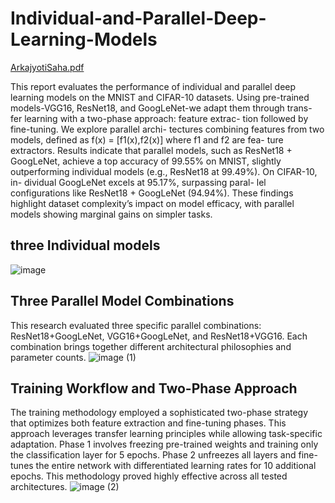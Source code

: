 # Individual-and-Parallel-Deep-Learning-Models

[ArkajyotiSaha.pdf](https://github.com/user-attachments/files/20843408/ArkajyotiSaha.pdf)

This report evaluates the performance of individual
and parallel deep learning models on the MNIST and
CIFAR-10 datasets. Using pre-trained models-VGG16,
ResNet18, and GoogLeNet-we adapt them through trans-
fer learning with a two-phase approach: feature extrac-
tion followed by fine-tuning. We explore parallel archi-
tectures combining features from two models, defined
as f(x) = [f1(x),f2(x)] where f1 and f2 are fea-
ture extractors. Results indicate that parallel models,
such as ResNet18 + GoogLeNet, achieve a top accuracy
of 99.55% on MNIST, slightly outperforming individual
models (e.g., ResNet18 at 99.49%). On CIFAR-10, in-
dividual GoogLeNet excels at 95.17%, surpassing paral-
lel configurations like ResNet18 + GoogLeNet (94.94%).
These findings highlight dataset complexity’s impact on
model efficacy, with parallel models showing marginal
gains on simpler tasks.

## three Individual models
![image](https://github.com/user-attachments/assets/a443d08b-3da1-4dbf-acf0-1514f42c782b)


## Three Parallel Model Combinations
This research evaluated three specific parallel combinations: ResNet18+GoogLeNet, VGG16+GoogLeNet, and ResNet18+VGG16. Each combination brings together different architectural philosophies and parameter counts.
![image (1)](https://github.com/user-attachments/assets/43b9cc86-31e7-4d92-8804-c9641688af80)


## Training Workflow and Two-Phase Approach
The training methodology employed a sophisticated two-phase strategy that optimizes both feature extraction and fine-tuning phases. This approach leverages transfer learning principles while allowing task-specific adaptation.
Phase 1 involves freezing pre-trained weights and training only the classification layer for 5 epochs. Phase 2 unfreezes all layers and fine-tunes the entire network with differentiated learning rates for 10 additional epochs. This methodology proved highly effective across all tested architectures.
![image (2)](https://github.com/user-attachments/assets/dad0a725-71a4-41f1-a88a-a58708ed205e)
